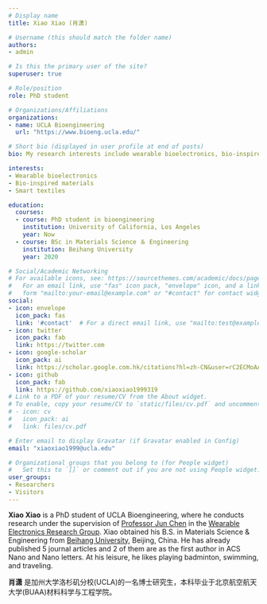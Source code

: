 ```yaml
---
# Display name
title: Xiao Xiao (肖潇)

# Username (this should match the folder name)
authors:
- admin

# Is this the primary user of the site?
superuser: true

# Role/position
role: PhD student

# Organizations/Affiliations
organizations:
- name: UCLA Bioengineering
  url: "https://www.bioeng.ucla.edu/"

# Short bio (displayed in user profile at end of posts)
bio: My research interests include wearable bioelectronics, bio-inspired materials, and smart textiles.

interests:
- Wearable bioelectronics
- Bio-inspired materials
- Smart textiles

education:
  courses:
  - course: PhD student in bioengineering
    institution: University of California, Los Angeles
    year: Now
  - course: BSc in Materials Science ＆ Engineering
    institution: Beihang University
    year: 2020

# Social/Academic Networking
# For available icons, see: https://sourcethemes.com/academic/docs/page-builder/#icons
#   For an email link, use "fas" icon pack, "envelope" icon, and a link in the
#   form "mailto:your-email@example.com" or "#contact" for contact widget.
social:
- icon: envelope
  icon_pack: fas
  link: '#contact'  # For a direct email link, use "mailto:test@example.org".
- icon: twitter
  icon_pack: fab
  link: https://twitter.com
- icon: google-scholar
  icon_pack: ai
  link: https://scholar.google.com.hk/citations?hl=zh-CN&user=rC2ECMoAAAAJ
- icon: github
  icon_pack: fab
  link: https://github.com/xiaoxiao1999319
# Link to a PDF of your resume/CV from the About widget.
# To enable, copy your resume/CV to `static/files/cv.pdf` and uncomment the lines below.
# - icon: cv
#   icon_pack: ai
#   link: files/cv.pdf

# Enter email to display Gravatar (if Gravatar enabled in Config)
email: "xiaoxiao1999@ucla.edu"

# Organizational groups that you belong to (for People widget)
#   Set this to `[]` or comment out if you are not using People widget.
user_groups:
- Researchers
- Visitors
---
```


**Xiao Xiao** is a PhD student of UCLA Bioengineering, where he conducts research under the supervision of [Professor Jun Chen](https://samueli.ucla.edu/people/jun-chen/) in the [Wearable Electronics Research Group](https://www.junchenlab.com). Xiao obtained his B.S. in Materials Science & Engineering from [Beihang University](https://ev.buaa.edu.cn/), Beijing, China. He has already published 5 journal articles and 2 of them are as the first author in ACS Nano and Nano letters. At his leisure, he likes playing badminton, swimming, and traveling.

**肖潇** 是加州大学洛杉矶分校(UCLA)的一名博士研究生，本科毕业于北京航空航天大学(BUAA)材料科学与工程学院。
